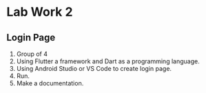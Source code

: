 # Lab Work 2

## Login Page

1. Group of 4
2. Using Flutter a framework and Dart as a programming language.
3. Using Android Studio or VS Code to create login page.
4. Run.
5. Make a documentation.
